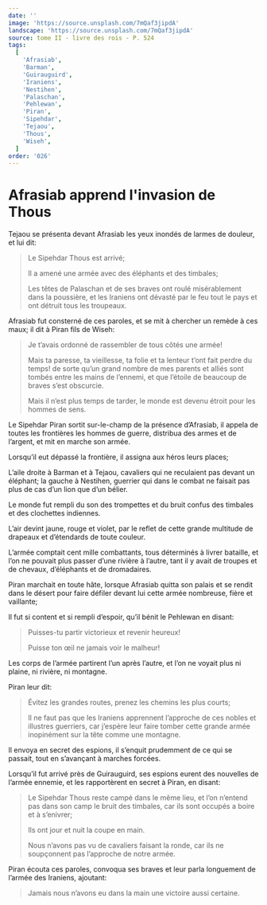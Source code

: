 ```yaml
---
date: ''
image: 'https://source.unsplash.com/7mQaf3jipdA'
landscape: 'https://source.unsplash.com/7mQaf3jipdA'
source: tome II - livre des rois - P. 524
tags:
  [
    'Afrasiab',
    'Barman',
    'Guirauguird',
    'Iraniens',
    'Nestihen',
    'Palaschan',
    'Pehlewan',
    'Piran',
    'Sipehdar',
    'Tejaou',
    'Thous',
    'Wiseh',
  ]
order: '026'
---
```


# Afrasiab apprend l'invasion de Thous

Tejaou se présenta devant Afrasiab les yeux inondés de larmes de douleur, et lui dit:

> Le Sipehdar Thous est arrivé;
>
> Il a amené une armée avec des éléphants et des timbales;
>
> Les têtes de Palaschan et de ses braves ont roulé misérablement dans la poussière, et les Iraniens ont dévasté par le feu tout le pays et ont détruit tous les troupeaux.

Afrasiab fut consterné de ces paroles, et se mit à chercher un remède à ces maux; il dit à Piran fils de Wiseh:

> Je t’avais ordonné de rassembler de tous côtés une armée!
>
> Mais ta paresse, ta vieillesse, ta folie et ta lenteur t’ont fait perdre du temps! de sorte qu’un grand nombre de mes parents et alliés sont tombés entre les mains de l’ennemi, et que l’étoile de beaucoup de braves s’est obscurcie.
>
> Mais il n’est plus temps de tarder, le monde est devenu étroit pour les hommes de sens.

Le Sipehdar Piran sortit sur-le-champ de la présence d’Afrasiab, il appela de toutes les frontières les hommes de guerre, distribua des armes et de l’argent, et mit en marche son armée.

Lorsqu’il eut dépassé la frontière, il assigna aux héros leurs places;

L’aile droite à Barman et à Tejaou, cavaliers qui ne reculaient pas devant un éléphant; la gauche à Nestihen, guerrier qui dans le combat ne faisait pas plus de cas d’un lion que d’un bélier.

Le monde fut rempli du son des trompettes et du bruit confus des timbales et des clochettes indiennes.

L’air devint jaune, rouge et violet, par le reflet de cette grande multitude de drapeaux et d’étendards de toute couleur.

L’armée comptait cent mille combattants, tous déterminés à livrer bataille, et l’on ne pouvait plus passer d’une rivière à l’autre, tant il y avait de troupes et de chevaux, d’éléphants et de dromadaires.

Piran marchait en toute hâte, lorsque Afrasiab quitta son palais et se rendit dans le désert pour faire défiler devant lui cette armée nombreuse, fière et vaillante;

Il fut si content et si rempli d’espoir, qu’il bénit le Pehlewan en disant:

> Puisses-tu partir victorieux et revenir heureux!
>
> Puisse ton œil ne jamais voir le malheur!

Les corps de l’armée partirent l’un après l’autre, et l’on ne voyait plus ni plaine, ni rivière, ni montagne.

Piran leur dit:

> Évitez les grandes routes, prenez les chemins les plus courts;
>
> Il ne faut pas que les Iraniens apprennent l’approche de ces nobles et illustres guerriers, car j’espère leur faire tomber cette grande armée inopinément sur la tête comme une montagne.

Il envoya en secret des espions, il s’enquit prudemment de ce qui se passait, tout en s’avançant à marches forcées.

Lorsqu’il fut arrivé près de Guirauguird, ses espions eurent des nouvelles de l’armée ennemie, et les rapportèrent en secret à Piran, en disant:

> Le Sipehdar Thous reste campé dans le même lieu, et l’on n’entend pas dans son camp le bruit des timbales, car ils sont occupés a boire et à s’enivrer;
>
> Ils ont jour et nuit la coupe en main.
>
> Nous n’avons pas vu de cavaliers faisant la ronde, car ils ne soupçonnent pas l’approche de notre armée.

Piran écouta ces paroles, convoqua ses braves et leur parla longuement de l’armée des Iraniens, ajoutant:

> Jamais nous n’avons eu dans la main une victoire aussi certaine.
